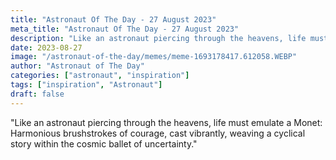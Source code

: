 ```yaml
---
title: "Astronaut Of The Day - 27 August 2023"
meta_title: "Astronaut Of The Day - 27 August 2023"
description: "Like an astronaut piercing through the heavens, life must emulate a Monet: Harmonious brushstrokes of courage, cast vibrantly, weaving a cyclical story within the cosmic ballet of uncertainty."
date: 2023-08-27
image: "/astronaut-of-the-day/memes/meme-1693178417.612058.WEBP"
author: "Astronaut of The Day"
categories: ["astronaut", "inspiration"]
tags: ["inspiration", "Astronaut"]
draft: false
---
```

"Like an astronaut piercing through the heavens, life must emulate a Monet: Harmonious brushstrokes of courage, cast vibrantly, weaving a cyclical story within the cosmic ballet of uncertainty."
        
